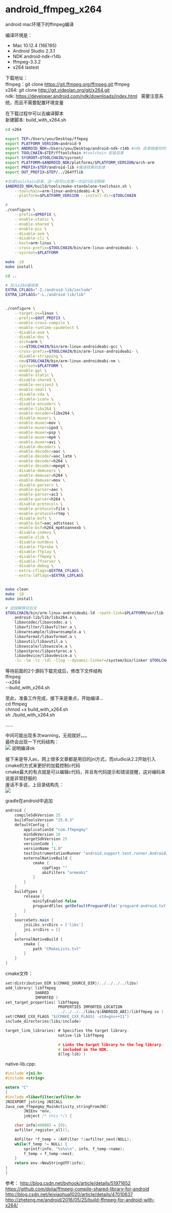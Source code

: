 # android_ffmpeg_x264
android mac环境下的ffmpeg编译

编译环境是：
* Mac 10.12.4 (16E195)
* Android Studio 2.3.1
* NDK android-ndk-r14b
* ffmpeg-3.3.2   
* x264 lastest   

下载地址：<br>
ffmpeg：git clone https://git.ffmpeg.org/ffmpeg.git ffmpeg<br>
x264: git clone http://git.videolan.org/git/x264.git<br>
ndk: https://developer.android.com/ndk/downloads/index.html   需要注意系统，而且不需要配置环境变量<br>

在下载过程中可以去编译脚本<br>
新建脚本: build_with_x264.sh<br>
```sh
cd x264

export TEP=/Users/you/Desktop/ffmpeg
export PLATFORM_VERSION=android-9
export ANDROID_NDK=/Users/you/Desktop/android-ndk-r14b #ndk 目录根据你的安装目录
export TOOLCHAIN=$TEP/fftoolchain #toolchain 安装目录
export SYSROOT=$TOOLCHAIN/sysroot/
export PLATFORM=$ANDROID_NDK/platforms/$PLATFORM_VERSION/arch-arm
export PREFIX=$TEP/android-lib #编译结果的目录
export OUT_PREFIX=$TEP/../264fflib

#生成toolchain目录，这一段可以在第一次运行后注释掉
$ANDROID_NDK/build/tools/make-standalone-toolchain.sh \
    --toolchain=arm-linux-androideabi-4.9 \
    --platform=$PLATFORM_VERSION --install-dir=$TOOLCHAIN 

#
./configure \
    --prefix=$PREFIX \
    --enable-static \
    --enable-shared \
    --enable-pic \
    --disable-asm \
    --disable-cli \
    --host=arm-linux \
    --cross-prefix=$TOOLCHAIN/bin/arm-linux-androideabi- \
    --sysroot=$PLATFORM

make -j8
make install

cd ..

# 加入x264编译库
EXTRA_CFLAGS="-I./android-lib/include" 
EXTRA_LDFLAGS="-L./android-lib/lib"


./configure \
    --target-os=linux \
    --prefix=$OUT_PREFIX \
    --enable-cross-compile \
    --enable-runtime-cpudetect \
    --disable-asm \
    --disable-doc \
    --arch=arm \
    --cc=$TOOLCHAIN/bin/arm-linux-androideabi-gcc \
    --cross-prefix=$TOOLCHAIN/bin/arm-linux-androideabi- \
    --disable-stripping \
    --nm=$TOOLCHAIN/bin/arm-linux-androideabi-nm \
    --sysroot=$PLATFORM \
    --enable-gpl \
    --enable-static \
    --disable-shared \
    --enable-version3 \
    --enable-small \
    --disable-vda \
    --disable-iconv \
    --disable-encoders \
    --enable-libx264 \
    --enable-encoder=libx264 \
    --disable-muxers \
    --enable-muxer=mov \
    --enable-muxer=ipod \
    --enable-muxer=psp \
    --enable-muxer=mp4 \
    --enable-muxer=avi \
    --disable-decoders \
    --enable-decoder=aac \
    --enable-decoder=aac_latm \
    --enable-decoder=h264 \
    --enable-decoder=mpeg4 \
    --disable-demuxers \
    --enable-demuxer=h264 \
    --enable-demuxer=mov \
    --disable-parsers \
    --enable-parser=aac \
    --enable-parser=ac3 \
    --enable-parser=h264 \
    --disable-protocols \
    --enable-protocol=file \
    --enable-protocol=rtmp \
    --disable-bsfs \
    --enable-bsf=aac_adtstoasc \
    --enable-bsf=h264_mp4toannexb \
    --disable-indevs \
    --enable-zlib \
    --disable-outdevs \
    --disable-ffprobe \
    --disable-ffplay \
    --disable-ffmpeg \
    --disable-ffserver \
    --disable-debug \
    --extra-cflags=$EXTRA_CFLAGS \
    --extra-ldflags=$EXTRA_LDFLAGS


make clean 
make -j8
make install

# 这段解释见后文
$TOOLCHAIN/bin/arm-linux-androideabi-ld -rpath-link=$PLATFORM/usr/lib -L$PLATFORM/usr/lib -L$OUT_PREFIX/lib -soname libffmpeg.so -shared -nostdlib -Bsymbolic --whole-archive --no-undefined -o $OUT_PREFIX/libffmpeg.so \
    android-lib/lib/libx264.a \
    libavcodec/libavcodec.a \
    libavfilter/libavfilter.a \
    libswresample/libswresample.a \
    libavformat/libavformat.a \
    libavutil/libavutil.a \
    libswscale/libswscale.a \
    libpostproc/libpostproc.a \
    libavdevice/libavdevice.a \
    -lc -lm -lz -ldl -llog --dynamic-linker=/system/bin/linker $TOOLCHAIN/lib/gcc/arm-linux-androideabi/4.9.x/libgcc.a   
```

等待前面的2个源码下载完成后，修改下文件结构<br>
ffmpeg<br>
--x264<br>
--build_with_x264.sh<br>

至此，准备工作完成，接下来是重点，开始编译...<br>
cd ffmpeg<br>
chmod +x build_with_x264.sh<br>
sh ./build_with_x264.sh<br>

......<br>

中间可能出现多次warning，无视就好。。。<br>
最终会出现一下代码结构：<br>
![](https://github.com/wanbanjiesan/android_ffmpeg_x264/raw/master/FFmpegMy/shotscreen/shotscreen1.png)
说明编译ok

接下来是导入as，网上很多文章都是用旧的jni方式，而studio从2.2开始引入cmake的方式来更好的加载控制c代码<br>
cmake最大的有点就是可以编辑c代码，并且有代码提示和错误提醒，这对编码来说是非常舒服的<br>
废话不多说，上目录结构先：<br>
![](https://github.com/wanbanjiesan/android_ffmpeg_x264/raw/master/FFmpegMy/shotscreen/shotscreen2.png)

gradle在android中追加<br>
```gradle
android {
    compileSdkVersion 25
    buildToolsVersion "25.0.3"
    defaultConfig {
        applicationId "com.ffmpegmy"
        minSdkVersion 16
        targetSdkVersion 25
        versionCode 1
        versionName "1.0"
        testInstrumentationRunner "android.support.test.runner.AndroidJUnitRunner"
        externalNativeBuild {
            cmake {
                cppFlags ""
                abiFilters "armeabi"
            }
        }
    }
    buildTypes {
        release {
            minifyEnabled false
            proguardFiles getDefaultProguardFile('proguard-android.txt'), 'proguard-rules.pro'
        }
    }
    sourceSets.main {
        jniLibs.srcDirs = ['libs']
        jni.srcDirs = []
    }
    externalNativeBuild {
        cmake {
            path "CMakeLists.txt"
        }
    }
}
```
cmake文件：<br>
```c
set(distribution_DIR ${CMAKE_SOURCE_DIR}/../../../../libs)
add_library( libffmpeg
             SHARED
             IMPORTED )
set_target_properties( libffmpeg
                       PROPERTIES IMPORTED_LOCATION
                       ../../../../libs/${ANDROID_ABI}/libffmpeg.so )
set(CMAKE_CXX_FLAGS "${CMAKE_CXX_FLAGS} -std=gnu++11")
include_directories(libs/include)

target_link_libraries( # Specifies the target library.
                       native-lib libffmpeg

                       # Links the target library to the log library
                       # included in the NDK.
                       ${log-lib} )
```
native-lib.cpp:<br>
```c
#include <jni.h>
#include <string>

extern "C"
{
#include <libavfilter/avfilter.h>
JNIEXPORT jstring JNICALL
Java_com_ffmpegmy_MainActivity_stringFromJNI(
        JNIEnv *env,
        jobject /* this */) {

    char info[40000] = {0};
    avfilter_register_all();

    AVFilter *f_temp = (AVFilter *)avfilter_next(NULL);
    while(f_temp != NULL) {
        sprintf(info, "%s%s\n", info, f_temp->name);
        f_temp = f_temp->next;
    }
    return env->NewStringUTF(info);
}
}

```

参考：
http://blog.csdn.net/byhook/article/details/51971652
https://github.com/dxjia/ffmpeg-compile-shared-library-for-android
http://blog.csdn.net/leixiaohua1020/article/details/47010637
http://zheteng.me/android/2016/05/25/build-ffmpeg-for-android-with-x264/



